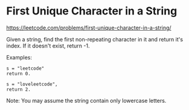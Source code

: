 # First Unique Character in a String

https://leetcode.com/problems/first-unique-character-in-a-string/

Given a string, find the first non-repeating character in it and return it's index. If it doesn't exist, return -1.

Examples:
```
s = "leetcode"
return 0.
```

```
s = "loveleetcode",
return 2.
```
Note: You may assume the string contain only lowercase letters.
